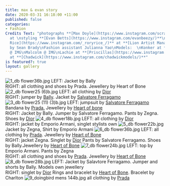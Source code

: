 ```yaml
---
title: max & evan story
date: 2020-03-31 16:18:00 +11:00
published: false
categories:
- Fashion
Credits Text: "photographs **[Max Doyle](https://www.instagram.com/scrap_doyle/)**
  at \nstyling **[Evan Betts](https://www.instagram.com/evanbeezy/)**\nhair **[Rory
  Rice](https://www.instagram.com/_roryrice_/)** at **[Lion Artist Management](https://www.instagram.com/lionartistmanagement/)**\nMakeup
  by Sean Brady\nFashion assistant Julianna Yao\nModels:  \nKonker at **[Kult](https://www.instagram.com/kultaustralia/)**\nCal
  @ IMG\nMalcolm @ IMG\nLachie at **[Priscillas](https://www.instagram.com/priscillasmodels/)**\nHarrison
  at **[Chadwick](https://www.instagram.com/chadwickmodels/)**"
is featured?: true
layout: gallery
---
```


![1_db flower36b.jpg](/uploads/1_db%20flower36b.jpg)
LEFT: Jacket by Bally                  
RIGHT: all clothing and shoes by Prada. Jewellery by Heart of Bone
![2_db flower25 (6)b.jpg](/uploads/2_db%20flower25%20(6)b.jpg)
LEFT:  all clothing by [Dior](https://www.instagram.com/dior/)                
RIGHT: jumper by [Bally](https://www.instagram.com/bally/). Jacket by [Salvatore Ferragamo](https://www.instagram.com/ferragamo/)
![3_db flower25 (11) (3)b.jpg](/uploads/3_db%20flower25%20(11)%20(3)b.jpg)
LEFT:   jumpsuit by [Salvatore Ferragamo](https://www.instagram.com/ferragamo/) Bandana by [Prada.](https://www.instagram.com/prada/) Jewellery by [Heart of bone](https://www.instagram.com/heartofbone_/)               
RIGHT: Jacket by Bally. Jumper by Salvatore Ferragamo. Pants by Zegna. Shoes by [Dior](https://www.instagram.com/dior/)
![4_db flower18b.jpg](/uploads/4_db%20flower18b.jpg)
LEFT:  all clothing by [Dior](https://www.instagram.com/dior/)                
RIGHT: jacket by Emporio Armani, singlet stylists own
![5_db flower22b.jpg](/uploads/5_db%20flower22b.jpg)
Jacket by Zegna, Shirt by Emporio Armani
![6_db flower36b.jpg](/uploads/6_db%20flower36b.jpg)
LEFT:  all clothing by [Prada](https://www.instagram.com/prada/). Jewellery by [Heart of Bone](https://www.instagram.com/heartofbone_/)               
RIGHT: jacket Zegna. Singlet by [Dior](https://www.instagram.com/dior/) Pants by Salvatore Ferragamo. Shoes by Bally.Jewellery by [Heart of Bone](https://www.instagram.com/heartofbone_/)
![7_db flower24b.jpg](/uploads/7_db%20flower24b.jpg)
LEFT: top by Emporio Armani. Pants by Zegna                 
RIGHT: all clothing and shoes by [Prada](https://www.instagram.com/prada/). Jewellery by [Heart of Bone](https://www.instagram.com/heartofbone_/)
![8_db flower28b.jpg](/uploads/8_db%20flower28b.jpg)
LEFT: Jacket by Salavtore Ferragamo. Jumper and shorts by Bally. Models own jewellery                  
RIGHT: singlet by [Dior](https://www.instagram.com/dior/) Rings and bracelet by [Heart of Bone](https://www.instagram.com/heartofbone_/). Bracelet by Charlton
![9_doingbird mens 144b.jpg](/uploads/9_doingbird%20mens%20144b.jpg)
all clothing by [Prada](https://www.instagram.com/prada/)